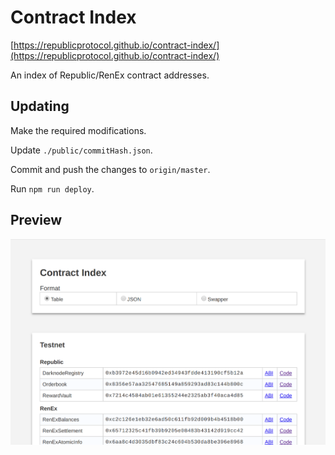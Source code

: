 # Contract Index

[https://republicprotocol.github.io/contract-index/](https://republicprotocol.github.io/contract-index/)

An index of Republic/RenEx contract addresses.

## Updating

Make the required modifications.

Update `./public/commitHash.json`.

Commit and push the changes to `origin/master`.

Run `npm run deploy`.

## Preview

![Preview](./public/preview.png)

